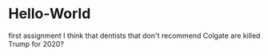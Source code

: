 # Hello-World
first assignment
I think that dentists that don't recommend Colgate are killed
Trump for 2020?
